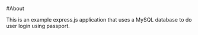 #About

This is an example express.js application that uses a MySQL database to do user login using passport.
